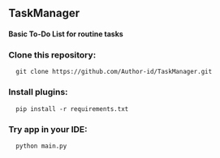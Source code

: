 ## TaskManager
#### Basic To-Do List for routine tasks

### Clone this repository:
```console
  git clone https://github.com/Author-id/TaskManager.git
```

### Install plugins:
```console
  pip install -r requirements.txt
```

### Try app in your IDE:
```bash
  python main.py
```